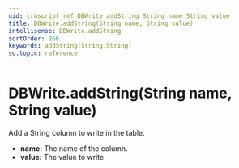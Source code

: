 ```yaml
---
uid: crmscript_ref_DBWrite_addString_String_name_String_value
title: DBWrite.addString(String name, String value)
intellisense: DBWrite.addString
sortOrder: 266
keywords: addString(String,String)
so.topic: reference
---
```


# DBWrite.addString(String name, String value)

Add a String column to write in the table.

* **name:** The name of the column.
* **value:** The value to write.

